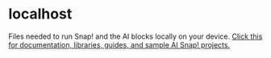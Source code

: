 # localhost
Files needed to run Snap! and the AI blocks locally on your device.
[Click this for documentation, libraries, guides, and sample AI Snap! projects.](https://ecraft2learn.github.io/ai/)
